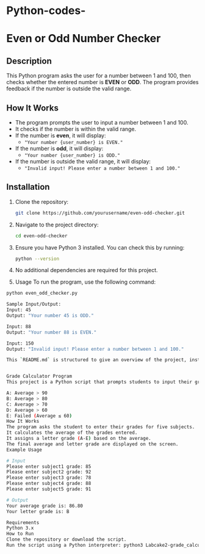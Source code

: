 # Python-codes-

# Even or Odd Number Checker

## Description
This Python program asks the user for a number between 1 and 100, then checks whether the entered number is **EVEN** or **ODD**. The program provides feedback if the number is outside the valid range.

## How It Works
- The program prompts the user to input a number between 1 and 100.
- It checks if the number is within the valid range.
- If the number is **even**, it will display: 
    - `"Your number {user_number} is EVEN."`
- If the number is **odd**, it will display:
    - `"Your number {user_number} is ODD."`
- If the number is outside the valid range, it will display:
    - `"Invalid input! Please enter a number between 1 and 100."`

## Installation
1. Clone the repository:
    ```bash
    git clone https://github.com/yourusername/even-odd-checker.git
    ```
2. Navigate to the project directory:
    ```bash
    cd even-odd-checker
    ```
3. Ensure you have Python 3 installed. You can check this by running:
    ```bash
    python --version
    ```
4. No additional dependencies are required for this project.

5. Usage
To run the program, use the following command:

```bash
python even_odd_checker.py

Sample Input/Output:
Input: 45
Output: "Your number 45 is ODD."

Input: 88
Output: "Your number 88 is EVEN."

Input: 150
Output: "Invalid input! Please enter a number between 1 and 100."

This `README.md` is structured to give an overview of the project, installation steps, usage instructions, and contact information.


Grade Calculator Program
This project is a Python script that prompts students to input their grades for five subjects. The program then calculates the average grade and assigns a corresponding letter grade based on the following scale:

A: Average > 90
B: Average > 80
C: Average > 70
D: Average > 60
E: Failed (Average ≤ 60)
How It Works
The program asks the student to enter their grades for five subjects.
It calculates the average of the grades entered.
It assigns a letter grade (A-E) based on the average.
The final average and letter grade are displayed on the screen.
Example Usage

# Input
Please enter subject1 grade: 85
Please enter subject2 grade: 92
Please enter subject3 grade: 78
Please enter subject4 grade: 88
Please enter subject5 grade: 91

# Output
Your average grade is: 86.80
Your letter grade is: B

Requirements
Python 3.x
How to Run
Clone the repository or download the script.
Run the script using a Python interpreter: python3 Labcake2-grade_calculator.py
